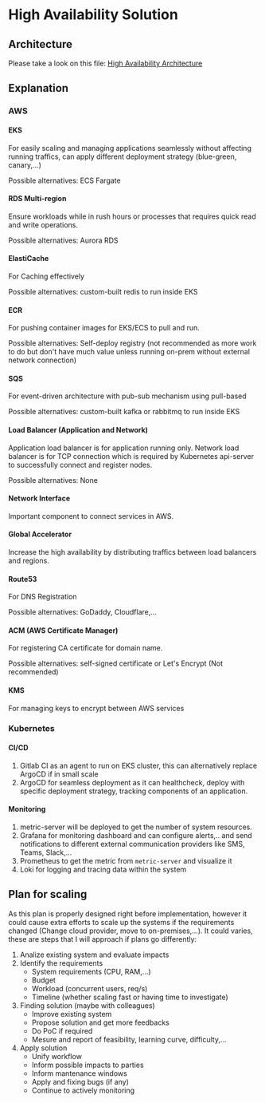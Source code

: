 # High Availability Solution
## Architecture

Please take a look on this file:
[High Availability Architecture](./DevOps%20Challenge.drawio)

## Explanation
### AWS
#### EKS
For easily scaling and managing applications seamlessly without affecting running traffics, can apply different deployment strategy (blue-green, canary,...)

Possible alternatives: ECS Fargate

#### RDS Multi-region
Ensure workloads while in rush hours or processes that requires quick read and write operations.

Possible alternatives: Aurora RDS

#### ElastiCache
For Caching effectively

Possible alternatives: custom-built redis to run inside EKS

#### ECR
For pushing container images for EKS/ECS to pull and run.

Possible alternatives: Self-deploy registry (not recommended as more work to do but don't have much value unless running on-prem without external network connection)

#### SQS
For event-driven architecture with pub-sub mechanism using pull-based

Possible alternatives: custom-built kafka or rabbitmq to run inside EKS

#### Load Balancer (Application and Network)

Application load balancer is for application running only.
Network load balancer is for TCP connection which is required by Kubernetes api-server to successfully connect and register nodes.

Possible alternatives: None

#### Network Interface
Important component to connect services in AWS.

#### Global Accelerator
Increase the high availability by distributing traffics between load balancers and regions.

#### Route53
For DNS Registration

Possible alternatives: GoDaddy, Cloudflare,...

#### ACM (AWS Certificate Manager)
For registering CA certificate for domain name.

Possible alternatives: self-signed certificate or Let's Encrypt (Not recommended)

#### KMS
For managing keys to encrypt between AWS services

### Kubernetes

#### CI/CD
1. Gitlab CI as an agent to run on EKS cluster, this can alternatively replace ArgoCD if in small scale
2. ArgoCD for seamless deployment as it can healthcheck, deploy with specific deployment strategy, tracking components of an application.

#### Monitoring
1. metric-server will be deployed to get the number of system resources.
2. Grafana for monitoring dashboard and can configure alerts,.. and send notifications to different external communication providers like SMS, Teams, Slack,...
3. Prometheus to get the metric from `metric-server` and visualize it
4. Loki for logging and tracing data within the system

## Plan for scaling

As this plan is properly designed right before implementation, however it could cause extra efforts to scale up the systems if the requirements changed (Change cloud provider, move to on-premises,...). It could varies, these are steps that I will approach if plans go differently:

1. Analize existing system and evaluate impacts
2. Identify the requirements
    - System requirements (CPU, RAM,...)
    - Budget
    - Workload (concurrent users, req/s)
    - Timeline (whether scaling fast or having time to investigate)
3. Finding solution (maybe with colleagues)
    - Improve existing system
    - Propose solution and get more feedbacks
    - Do PoC if required
    - Mesure and report of feasibility, learning curve, difficulty,...
4. Apply solution
    - Unify workflow
    - Inform possible impacts to parties
    - Inform mantenance windows
    - Apply and fixing bugs (if any)
    - Continue to actively monitoring